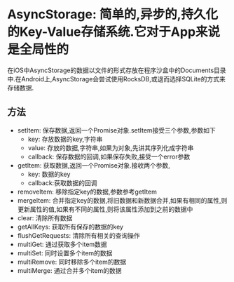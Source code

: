 # AsyncStorage: 简单的,异步的,持久化的Key-Value存储系统.它对于App来说是全局性的

在iOS中AsyncStorage的数据以文件的形式存放在程序沙盒中的Documents目录中.在Android上,AsyncStorage会尝试使用RocksDB,或退而选择SQLite的方式来存储数据.

## 方法

* setItem: 保存数据,返回一个Promise对象.setItem接受三个参数,参数如下
  * key: 存放数据的key,字符串
  * value: 存放的数据,字符串,如果为对象,先讲其序列化成字符串
  * callback: 保存数据的回调,如果保存失败,接受一个error参数
* getItem: 获取数据,返回一个Promise对象.接收两个参数,
  * key: 数据的key
  * callback:获取数据的回调
* removeItem: 移除指定key的数据,参数参考getItem
* mergeItem: 合并指定key的数据,将旧数据和新数据合并,如果有相同的属性,则更新属性的值,如果有不同的属性,则将该属性添加到之前的数据中
* clear: 清除所有数据
* getAllKeys: 获取所有保存的数据的key
* flushGetRequests: 清除所有相关的查询操作
* multiGet: 通过获取多个item数据
* multiSet: 同时设置多个item的数据
* multiRemove: 同时移除多个item的数据
* multiMerge: 通过合并多个item的数据
